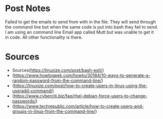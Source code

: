 # Post Notes
Failed to get the emails to send from with in the file. They will send through the command line but when the same code is put into bash they fail to send.
I am using an command line Email app called Mutt but was unable to get it in code.
All other functionality is there.

# Sources
* Sources(https://linuxize.com/post/bash-exit/)
* (https://www.howtogeek.com/howto/30184/10-ways-to-generate-a-random-password-from-the-command-line/)
* (https://linuxize.com/post/how-to-create-users-in-linux-using-the-useradd-command/)
* (https://www.cyberciti.biz/faq/rhel-debian-force-users-to-change-passwords/)
* (https://www.techrepublic.com/article/how-to-create-users-and-groups-in-linux-from-the-command-line/)
